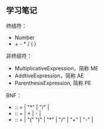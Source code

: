## 学习笔记
终结符：

* Number
* \+ \- \* / ( )

非终结符：

* MultiplicativeExpression，简称 ME
* AddtiveExpression，简称 AE
* ParenthesisExpression, 简称 PE

BNF：

* <ME>:: = <Number> | <ME> "*" <ME> | <ME> "/" <ME> |
* <AE>:: = <ME> | <AE> + <ME> | <AE> - <ME> |
* <PE>:: = <AE> | "(" <PE> ")" | <PE> "*"<PE> | <PE> "/" <PE> | <PE> "+" <PE> | <PE> "-" <PE> |




